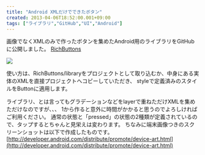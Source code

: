 ```yaml
---
title: "Android XMLだけでできたボタン"
created: 2013-04-06T18:52:00.001+09:00
tags: ["ライブラリ","GitHub","UI","Android"]
---
```

画像でなくXMLのみで作ったボタンを集めたAndroid用のライブラリをGitHubに公開しました。
[RichButtons](https://github.com/ksoichiro/RichButtons)
<!--more-->
[![](http://1.bp.blogspot.com/-kebolHwcePo/UV_ueKJghSI/AAAAAAAAK-A/RcvkQbLnkak/s320/RichButtons_screenshot_scaled.png)](http://1.bp.blogspot.com/-kebolHwcePo/UV_ueKJghSI/AAAAAAAAK-A/RcvkQbLnkak/s1600/RichButtons_screenshot_scaled.png)

使い方は、RichButtons/libraryをプロジェクトとして取り込むか、中身にある実体のXMLを直接プロジェクトへコピーしていただき、 styleで定義済みのスタイルをButtonに適用します。

ライブラリ、とは言ってもグラデーションなどをlayerで重ねただけXMLを集めただけなのですが、、、 1から作ると意外に時間がかかると思うのでよろしければご利用ください。
通常の状態と「pressed」の状態の2種類が定義されているので、タップするとちゃんと見栄えは変わります。
ちなみに端末画像つきのスクリーンショットは以下で作成したものです。
[http://developer.android.com/distribute/promote/device-art.html](http://developer.android.com/distribute/promote/device-art.html)
